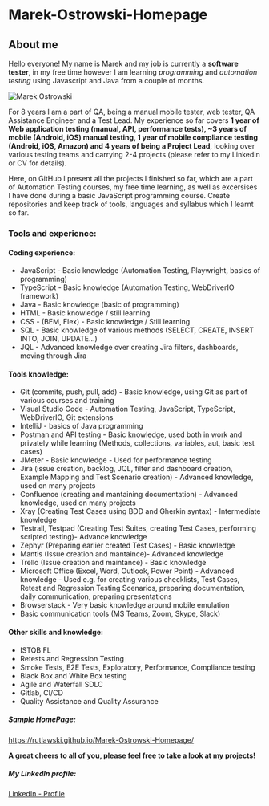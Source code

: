 # Marek-Ostrowski-Homepage

## About me
Hello everyone! My name is Marek and my job is currently a **software tester**, in my free time however I am learning *programming* and *automation testing* using Javascript and Java from a couple of months.

![Marek Ostrowski](https://i.ibb.co/9scDbj2/Zdj-cie.png)

For 8 years I am a part of QA, being a manual mobile tester, web tester, QA Assistance Engineer and a Test Lead. My experience so far covers **1 year of Web application testing (manual, API, performance tests), ~3 years of mobile (Android, iOS) manual testing, 1 year of mobile compliance testing (Android, iOS, Amazon) and 4 years of being a Project Lead**, looking over various testing teams and carrying 2-4 projects (please refer to my LinkedIn or CV for details).

Here, on GitHub I present all the projects I finished so far, which are a part of Automation Testing courses, my free time learning, as well as excersises I have done during a basic JavaScript programming course. Create repositories and keep track of tools, languages and syllabus which I learnt so far.

### Tools and experience:
#### Coding experience:
- JavaScript - Basic knowledge (Automation Testing, Playwright, basics of programming)
- TypeScript - Basic knowledge (Automation Testing, WebDriverIO framework)
- Java - Basic knowledge (basic of programming)
- HTML - Basic knowledge / still learning
- CSS - (BEM, Flex) - Basic knowledge / Still learning
- SQL - Basic knowledge of various methods (SELECT, CREATE, INSERT INTO, JOIN, UPDATE...)
- JQL - Advanced knowledge over creating Jira filters, dashboards, moving through Jira
#### Tools knowledge:
- Git (commits, push, pull, add) - Basic knowledge, using Git as part of various courses and training
- Visual Studio Code - Automation Testing, JavaScript, TypeScript, WebDriverIO, Git extensions
- IntelliJ - basics of Java programming
- Postman and API testing - Basic knowledge, used both in work and privately while learning (Methods, collections, variables, aut, basic test cases)
- JMeter - Basic knowledge - Used for performance testing
- Jira (issue creation, backlog, JQL, filter and dashboard creation, Example Mapping and Test Scenario creation) - Advanced knowledge, used on many projects
- Confluence (creating and mantaining documentation) - Advanced knowledge, used on many projects
- Xray (Creating Test Cases using BDD and Gherkin syntax) - Intermediate knowledge
- Testrail, Testpad (Creating Test Suites, creating Test Cases, performing scripted testing)- Advance knowledge
- Zephyr (Preparing earlier created Test Cases) - Basic knowledge
- Mantis (Issue creation and mantaince)- Advanced knowledge
- Trello (Issue creation and maintance) - Basic knowledge
- Microsoft Office (Excel, Word, Outlook, Power Point) - Advanced knowledge - Used e.g. for creating various checklists, Test Cases, Retest and Regression Testing Scenarios,
  preparing documentation, daily communication, preparing presentations
- Browserstack - Very basic knowledge around mobile emulation
- Basic communication tools (MS Teams, Zoom, Skype, Slack)
#### Other skills and knowledge:
- ISTQB FL
- Retests and Regression Testing
- Smoke Tests, E2E Tests, Exploratory, Performance, Compliance testing
- Black Box and White Box testing
- Agile and Waterfall SDLC
- Gitlab, CI/CD
- Quality Assistance and Quality Assurance

##### Sample HomePage:
https://rutlawski.github.io/Marek-Ostrowski-Homepage/

**A great cheers to all of you, please feel free to take a look at my projects!**

##### My LinkedIn profile:
[LinkedIn - Profile](https://www.linkedin.com/in/marek-ostrowski/)
